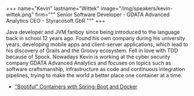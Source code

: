 +++
name="Kevin"
lastname="Wittek"
image="/img/speakers/kevin-wittek.png"
firm="""
Senior Software Developer - GDATA Advanced Analytics
CEO - Styracosoft GbR
"""
+++

Java developer and JVM fanboy since being introduced to the language back in school 12 years ago. Found his own company during his university years, developing mobile apps and client-server applications, which lead to his discovery of Grails and the Groovy ecosystem. Fell in love with TDD because of Spock. 
Nowadays Kevin is working at the cyber security company GDATA Advanced Analytics and focuses on topics such as software craftsmanship, infrastructure as code and continuous integration pipelines, trying to make the world a better place one container at a time. 

* ["Bootiful" Containers with Spring-Boot and Docker](https://devops-gathering.io/workshops/Learning-Docker-on-a-Raspberry-Pi-ARM-Cluster/)

